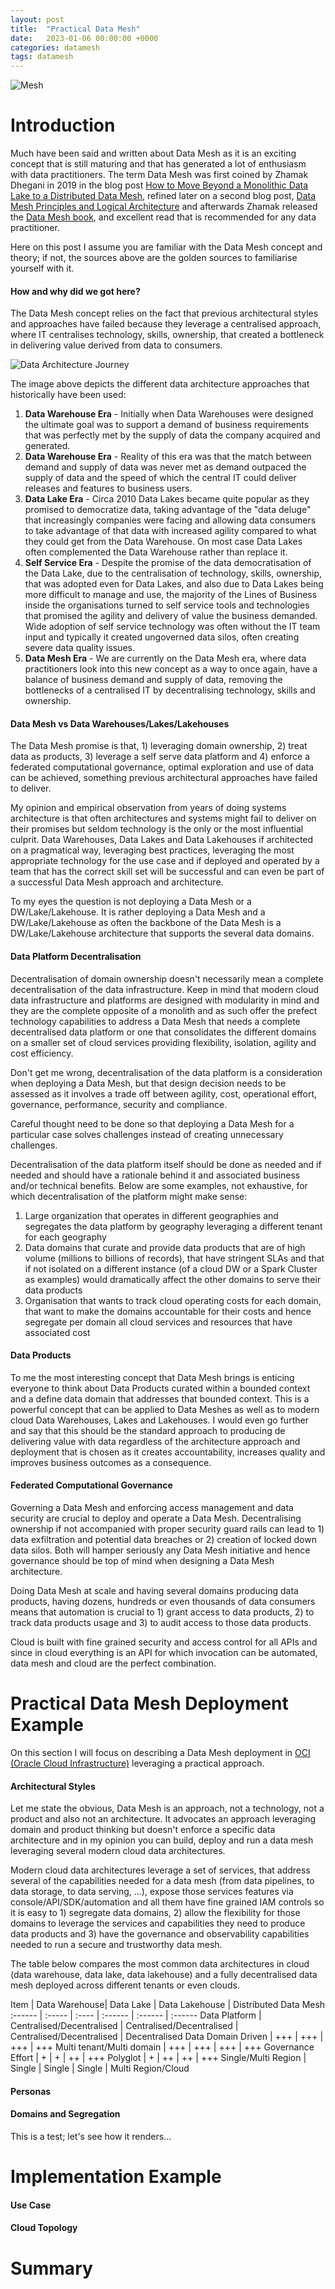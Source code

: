 ```yaml
---
layout: post
title:  "Practical Data Mesh"
date:   2023-01-06 00:00:00 +0000
categories: datamesh
tags: datamesh
---
```


![Mesh](/images/2023-01-06-data-mesh-intro/mesh.jpg)

# **Introduction**

Much have been said and written about Data Mesh as it is an exciting concept that is still maturing and that has generated a lot of enthusiasm with data practitioners. The term Data Mesh was first coined by Zhamak Dhegani in 2019 in the blog post [How to Move Beyond a Monolithic Data Lake to a Distributed Data Mesh](https://martinfowler.com/articles/data-monolith-to-mesh.html), refined later on a second blog post, [Data Mesh Principles and Logical Architecture](https://martinfowler.com/articles/data-mesh-principles.html) and afterwards Zhamak released the [Data Mesh book](https://www.oreilly.com/library/view/data-mesh/9781492092384/), and excellent read that is recommended for any data practitioner.

Here on this post I assume you are familiar with the Data Mesh concept and theory; if not, the sources above are the golden sources to familiarise yourself with it.

#### **How and why did we got here?**

The Data Mesh concept relies on the fact that previous architectural styles and approaches have failed because they leverage a centralised approach, where IT centralises technology, skills, ownership, that created a bottleneck in delivering value derived from data to consumers.

![Data Architecture Journey](/images/2023-01-06-data-mesh-intro/data-architecture-journey.jpg)

The image above depicts the different data architecture approaches that historically have been used:

1. **Data Warehouse Era** - Initially when Data Warehouses were designed the ultimate goal was to support a demand of business requirements that was perfectly met by the supply of data the company acquired and generated.
2. **Data Warehouse Era** - Reality of this era was that the match between demand and supply of data was never met as demand outpaced the supply of data and the speed of which the central IT could deliver releases and features to business users.
3. **Data Lake Era** -  Circa 2010 Data Lakes became quite popular as they promised to democratize data, taking advantage of the "data deluge" that increasingly companies were facing and allowing data consumers to take advantage of that data with increased agility compared to what they could get from the Data Warehouse. On most case Data Lakes often complemented the Data Warehouse rather than replace it.
4. **Self Service Era** - Despite the promise of the data democratisation of the Data Lake, due to the centralisation of technology, skills, ownership, that was adopted even for Data Lakes, and also due to Data Lakes being more difficult to manage and use, the majority of the Lines of Business inside the organisations turned to self service tools and technologies that promised the agility and delivery of value the business demanded. Wide adoption of self service technology was often without the IT team input and typically it created ungoverned data silos, often creating severe data quality issues. 
5. **Data Mesh Era** - We are currently on the Data Mesh era, where data practitioners look into this new concept as a way to once again, have a balance of business demand and supply of data, removing the bottlenecks of a centralised IT by decentralising technology, skills and ownership.

#### **Data Mesh vs Data Warehouses/Lakes/Lakehouses**

The Data Mesh promise is that, 1) leveraging domain ownership, 2) treat data as products, 3) leverage a self serve data platform and 4) enforce a federated computational governance, optimal exploration and use of data can be achieved, something previous architectural approaches have failed to deliver.

My opinion and empirical observation from years of doing systems architecture is that often architectures and systems might fail to deliver on their promises but seldom technology is the only or the most influential culprit. Data Warehouses, Data Lakes and Data Lakehouses if architected on a pragmatical way, leveraging best practices, leveraging the most appropriate technology for the use case and if deployed and operated by a team that has the correct skill set will be successful and can even be part of a successful Data Mesh approach and architecture.

To my eyes the question is not deploying a Data Mesh or a DW/Lake/Lakehouse. It is rather deploying a Data Mesh and a DW/Lake/Lakehouse as often the backbone of the Data Mesh is a DW/Lake/Lakehouse architecture that supports the several data domains.

#### **Data Platform Decentralisation**

Decentralisation of domain ownership doesn't necessarily mean a complete decentralisation of the data infrastructure. Keep in mind that modern cloud data infrastructure and platforms are designed with modularity in mind and they are the complete opposite of a monolith and as such offer the prefect technology capabilities to address a Data Mesh that needs a complete decentralised data platform or one that consolidates the different domains on a smaller set of cloud services providing flexibility, isolation, agility and cost efficiency.

Don't get me wrong, decentralisation of the data platform is a consideration when deploying a Data Mesh, but that design decision needs to be assessed as it involves a trade off between agility, cost, operational effort, governance, performance, security and compliance. 

Careful thought need to be done so that deploying a Data Mesh for a particular case solves challenges instead of creating unnecessary challenges.

Decentralisation of the data platform itself should be done as needed and if needed and should have a rationale behind it and associated business and/or technical benefits. Below are some examples, not exhaustive, for which decentralisation of the platform might make sense:

1. Large organization that operates in different geographies and segregates the data platform by geography leveraging a different tenant for each geography
2. Data domains that curate and provide data products that are of high volume (millions to billions of records), that have stringent SLAs and that if not isolated on a different instance (of a cloud DW or a Spark Cluster as examples) would dramatically affect the other domains to serve their data products
3.  Organisation that wants to track cloud operating costs for each domain, that want to make the domains accountable for their costs and hence segregate per domain all cloud services and resources that have associated cost

#### **Data Products**

To me the most interesting concept that Data Mesh brings is enticing everyone to think about Data Products curated within a bounded context and a define data domain that addresses that bounded context. This is a powerful concept that can be applied to Data Meshes as well as to modern cloud Data Warehouses, Lakes and Lakehouses. I would even go further and say that this should be the standard approach to producing de delivering value with data regardless of the architecture approach and deployment that is chosen as it creates accountability, increases quality and improves business outcomes as a consequence.

#### **Federated Computational Governance**

Governing a Data Mesh and enforcing access management and data security are crucial to deploy and operate a Data Mesh. Decentralising ownership if not accompanied with proper security guard rails can lead to 1) data exfiltration and potential data breaches or 2) creation of locked down data silos. Both will hamper seriously any Data Mesh initiative and hence governance should be top of mind when designing a Data Mesh architecture.

Doing Data Mesh at scale and having several domains producing data products, having dozens, hundreds or even thousands of data consumers means that automation is crucial to 1) grant access to data products, 2) to track data products usage and 3) to audit access to those data products. 

Cloud is built with fine grained security and access control for all APIs and since in cloud everything is an API for which invocation can be automated, data mesh and cloud are the perfect combination.

# **Practical Data Mesh Deployment Example**

On this section I will focus on describing a Data Mesh deployment in [OCI (Oracle Cloud Infrastructure)](https://www.oracle.com/cloud/) leveraging a practical approach.

#### **Architectural Styles**

Let me state the obvious, Data Mesh is an approach, not a technology, not a product and also not an architecture. It advocates an approach leveraging domain and product thinking but doesn't enforce a specific data architecture and in my opinion you can build, deploy and run a data mesh leveraging several modern cloud data architectures.

Modern cloud data architectures leverage a set of services, that address several of the capabilities needed for a data mesh (from data pipelines, to data storage, to data serving, ...), expose those services features via console/API/SDK/automation and all them have fine grained IAM controls so it is easy to 1) segregate data domains, 2) allow the flexibility for those domains to leverage the services and capabilities they need to produce data products and 3) have the governance and observability capabilities needed to run a secure and trustworthy data mesh.

The table below compares the most common data architectures in cloud (data warehouse, data lake, data lakehouse) and a fully decentralised data mesh deployed across different tenants or even clouds.

Item | Data Warehouse| Data Lake | Data Lakehouse | Distributed Data Mesh
:------ | :----- | :---- | :------ | :------ | :------
Data Platform | Centralised/Decentralised | Centralised/Decentralised | Centralised/Decentralised | Decentralised
Data Domain Driven | +++ | +++ | +++ | +++
Multi tenant/Multi domain | +++ | +++ | +++ | +++
Governance Effort | + | + | ++ | +++
Polyglot | + | ++ | ++ | +++
Single/Multi Region | Single | Single | Single | Multi Region/Cloud

#### **Personas**

#### **Domains and Segregation**

This is a test; let's see how it renders...

# **Implementation Example**

#### **Use Case**

#### **Cloud Topology**

# **Summary**